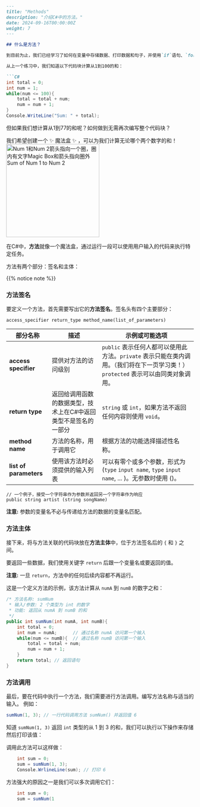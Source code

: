 ```markdown
---
title: "Methods"
description: "介绍C#中的方法。"
date: 2024-09-16T00:00:00Z
weight: 7
---

## 什么是方法？

到目前为止，我们已经学习了如何在变量中存储数据、打印数据和句子，并使用`if`语句、`for`循环和`while`循环做决策。

从上一个练习中，我们知道以下代码块计算从1到100的和：

```C#
int total = 0;
int num = 1;
while(num <= 100){
    total = total + num;
    num = num + 1;
}
Console.WriteLine("Sum: " + total);
```

但如果我们想计算从1到77的和呢？如何做到无需再次编写整个代码块？

我们希望创建一个 ✨ 魔法盒 ✨ ，可以为我们计算无论哪个两个数字的和！
<img src="../images/method.png" height="250" alt="Num 1和Num 2箭头指向一个圈，圈内有文字Magic Box和箭头指向圈外Sum of Num 1 to Num 2"/> 

在C#中，**方法**就像一个魔法盒，通过运行一段可以使用用户输入的代码来执行特定任务。

方法有两个部分：签名和主体：

{{% notice note %}}
### 方法签名

要定义一个方法，首先需要写出它的<b>方法签名</b>。签名头有四个主要部分：

```
access_specifier return_type method_name(list_of_parameters)
```

**部分名称** | **描述** | **示例或可能选项**
----|----|----
**access specifier** | 提供对方法的访问级别 | `public` 表示任何人都可以使用此方法。`private` 表示只能在类内调用。（我们将在下一页学习类！）`protected` 表示可以由同类对象调用。
**return type** | 返回给调用函数的数据类型，技术上在C#中返回类型不是签名的一部分 | `string` 或 `int`，如果方法不返回任何内容则使用 `void`。
**method name** | 方法的名称，用于调用它 | 根据方法的功能选择描述性名称。
**list of parameters** | 使用该方法时必须提供的输入列表 | 可以有零个或多个参数，形式为 (`type` `input name`, `type` `input name`, ... )。无参数时使用 ()。

```
// 一个例子，接受一个字符串作为参数并返回另一个字符串作为响应
public string artist (string songName)
```
**注意:** 参数的变量名不必与传递给方法的数据的变量名匹配。

### 方法主体

接下来，将与方法关联的代码块放在**方法主体**中，位于方法签名后的 `{` 和 `}` 之间。

要返回一些数据，我们使用关键字 `return` 后跟一个变量名或要返回的值。

**注意:** 一旦 `return`，方法中的任何后续内容都不再运行。

这是一个定义方法的示例，该方法计算从 `numA` 到 `numB` 的数字之和：

```c#
/* 方法名称: sumNum
 * 输入/参数: 2 个类型为 int 的数字
 * 功能: 返回从 numA 到 numB 的和
 */
public int sumNum(int numA, int numB){
    int total = 0;
    int num = numA;      // 通过名称 numA 访问第一个输入
    while(num <= numB){  // 通过名称 numB 访问第一个输入
        total = total + num;
        num = num + 1;
    }
    return total; // 返回语句
}
```

### 方法调用

最后，要在代码中执行一个方法，我们需要进行方法调用。编写方法名称与适当的输入。
例如：

```C#
sumNum(1, 3); // 一行代码调用方法 sumNum() 并返回值 6
```

知道 `sumNum(1, 3)` 返回 `int` 类型的从 1 到 3 的和，我们可以执行以下操作来存储然后打印该值：

调用此方法可以这样做：
```c#
    int sum = 0;
    sum = sumNum(1, 3);
    Console.WrlineLine(sum); // 打印 6
```

方法强大的原因之一是我们可以多次调用它们：
```C#
    int sum = 0;
    sum = sumNum(1
